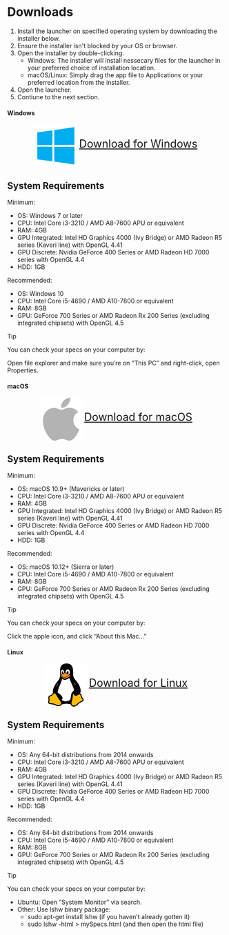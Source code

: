 # Downloads

1. Install the launcher on specified operating system by downloading the installer below.
2. Ensure the installer isn't blocked by your OS or browser.
3. Open the installer by double-clicking.
	- Windows: The installer will install nessecary files for the launcher in your preferred choice of installation location.
	- macOS/Linux: Simply drag the app file to Applications or your preferred location from the installer.
4. Open the launcher.
5. Contiune to the next section.

<!-- tabs:start -->

#### **Windows**

<div style="display:block;margin-left:auto;margin-right:auto;text-align:center"><img src="img/windows.png" height="100" style="vertical-align:middle"> <a style="font-size:25px" href="https://github.com/AzureZhen/ElectronLauncher/releases/latest/download/rcraftlauncher.exe">Download for Windows</a></div>

System Requirements
---
Minimum:
- OS: Windows 7 or later
- CPU: Intel Core i3-3210 / AMD A8-7600 APU or equivalent
- RAM: 4GB
- GPU Integrated: Intel HD Graphics 4000 (Ivy Bridge) or AMD Radeon R5 series (Kaveri line) with OpenGL 4.41
- GPU Discrete: Nvidia GeForce 400 Series or AMD Radeon HD 7000 series with OpenGL 4.4
- HDD: 1GB

Recommended:
- OS: Windows 10
- CPU: Intel Core i5-4690 / AMD A10-7800 or equivalent	
- RAM: 8GB
- GPU: GeForce 700 Series or AMD Radeon Rx 200 Series (excluding integrated chipsets) with OpenGL 4.5

> [!TIP]
> You can check your specs on your computer by:
>
> Open file explorer and make sure you’re on “This PC” and right-click, open Properties.

#### **macOS**

<div style="display:block;margin-left:auto;margin-right:auto;text-align:center"><img src="img/macos.png" height="100" style="vertical-align:middle"> <a style="font-size:25px" href="https://github.com/AzureZhen/ElectronLauncher/releases/latest/download/rcraftlauncher.dmg">Download for macOS</a></div>

System Requirements
---
Minimum:
- OS: macOS 10.9+ (Mavericks or later)
- CPU: Intel Core i3-3210 / AMD A8-7600 APU or equivalent
- RAM: 4GB
- GPU Integrated: Intel HD Graphics 4000 (Ivy Bridge) or AMD Radeon R5 series (Kaveri line) with OpenGL 4.41
- GPU Discrete: Nvidia GeForce 400 Series or AMD Radeon HD 7000 series with OpenGL 4.4
- HDD: 1GB

Recommended:
- OS: macOS 10.12+ (Sierra or later)
- CPU: Intel Core i5-4690 / AMD A10-7800 or equivalent	
- RAM: 8GB
- GPU: GeForce 700 Series or AMD Radeon Rx 200 Series (excluding integrated chipsets) with OpenGL 4.5

> [!TIP]
> You can check your specs on your computer by:
>
> Click the apple icon, and click “About this Mac…”

#### **Linux**

<div style="display:block;margin-left:auto;margin-right:auto;text-align:center"><img src="img/linux.png" height="100" style="vertical-align:middle"> <a style="font-size:25px" href="https://github.com/AzureZhen/ElectronLauncher/releases/latest/download/rcraftlauncher.AppImage">Download for Linux</a></div>

System Requirements
---
Minimum:
- OS: Any 64-bit distributions from 2014 onwards
- CPU: Intel Core i3-3210 / AMD A8-7600 APU or equivalent
- RAM: 4GB
- GPU Integrated: Intel HD Graphics 4000 (Ivy Bridge) or AMD Radeon R5 series (Kaveri line) with OpenGL 4.41
- GPU Discrete: Nvidia GeForce 400 Series or AMD Radeon HD 7000 series with OpenGL 4.4
- HDD: 1GB

Recommended:
- OS: Any 64-bit distributions from 2014 onwards
- CPU: Intel Core i5-4690 / AMD A10-7800 or equivalent	
- RAM: 8GB
- GPU: GeForce 700 Series or AMD Radeon Rx 200 Series (excluding integrated chipsets) with OpenGL 4.5

> [!TIP]
> You can check your specs on your computer by:
> - Ubuntu: Open “System Monitor” via search.
> - Other: Use lshw binary package:
> 	- sudo apt-get install lshw (if you haven’t already gotten it)
> 	- sudo lshw -html > mySpecs.html (and then open the html file)

<!-- tabs:end -->
